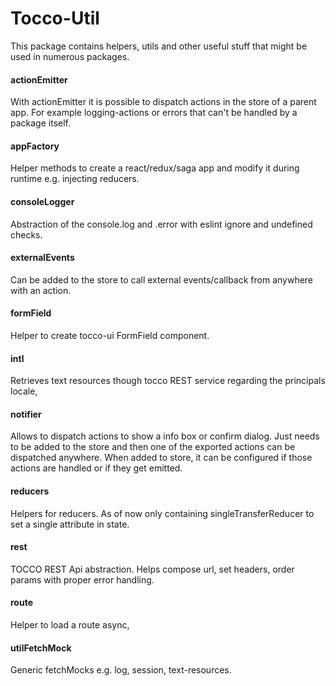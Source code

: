 # Tocco-Util
This package contains helpers, utils and other useful stuff that might be used in numerous packages.

#### actionEmitter
With actionEmitter it is possible to dispatch actions in the store of a parent app.
For example logging-actions or errors that can't be handled by a package itself.

#### appFactory
Helper methods to create a react/redux/saga app and modify it during runtime e.g. injecting reducers.

#### consoleLogger
Abstraction of the console.log and .error with eslint ignore and undefined checks.

#### externalEvents
Can be added to the store to call external events/callback from anywhere with an action.

#### formField
Helper to create tocco-ui FormField component.

#### intl
Retrieves text resources though tocco REST service regarding the principals locale,

#### notifier
Allows to dispatch actions to show a info box or confirm dialog. Just needs to be added to the store and then one of
the exported actions can be dispatched anywhere. When added to store, it can be configured if those actions are
handled or if they get emitted.

#### reducers
Helpers for reducers. As of now only containing singleTransferReducer to set a single attribute in state.

#### rest
TOCCO REST Api abstraction. Helps compose url, set headers, order params with proper error handling.

#### route 
Helper to load a route async,

#### utilFetchMock
Generic fetchMocks e.g. log, session, text-resources.

